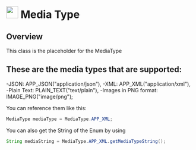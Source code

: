 # <img src="resources/maqslogo.ico" height="32" width="32"> Media Type

## Overview
This class is the placeholder for the MediaType 

## These are the media types that are supported:
-JSON: APP_JSON("application/json"),
-XML: APP_XML("application/xml"),
-Plain Text: PLAIN_TEXT("text/plain"),
-Images in PNG format: IMAGE_PNG("image/png");

You can reference them like this:
```java
MediaType mediaType = MediaType.APP_XML;
```

You can also get the String of the Enum by using
```java
String mediaString = MediaType.APP_XML.getMediaTypeString();
```
